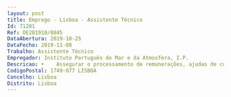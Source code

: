 ```yaml
--- 
layout: post
title: Emprego - Lisboa - Assistente Técnico
Id: 71201
Ref: OE201910/0845
DataAbertura: 2019-10-25
DataFecho: 2019-11-08
Trabalho: Assistente Técnico
Empregador: Instituto Português do Mar e da Atmosfera, I.P.
Descricao: •	Assegurar o processamento de remunerações, ajudas de custo e outros abonos, prestações sociais e retribuições legalmente definidas  •	Proceder aos descontos e penhoras legais •	Validar administrativamente e registar o trabalho suplementar •	Assegurar o atendimento presencial e ou telefónico dos trabalhadores •	Assegurar a receção, o registo, a classificação e a distribuição, bem como a expedição da correspondência do Instituto Português do Mar e da Atmosfera, I.P. •	Prestar atendimento, informação e encaminhamento de chamadas internas e externas •	Zelar pela atualização do sistema eletrónico de gestão documental •	Assegurar as inscrições na ADSE, bem como todos os registos inerentes •	Assegurar as inscrições nos Serviços Sociais da Administração Pública, bem como todos os procedimentos inerentes.
CodigoPostal: 1749-077 LISBOA
Concelho: Lisboa
Distrito: Lisboa
--- 
```

